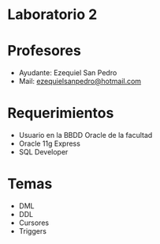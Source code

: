 # Laboratorio 2

# Profesores

* Ayudante: Ezequiel San Pedro
* Mail: ezequielsanpedro@hotmail.com

# Requerimientos
* Usuario en la BBDD Oracle de la facultad
* Oracle 11g Express
* SQL Developer

# Temas
* DML
* DDL
* Cursores
* Triggers
